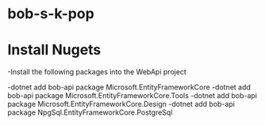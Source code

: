 # bob-s-k-pop

# Install Nugets
-Install the following packages into the WebApi project

-dotnet add bob-api package Microsoft.EntityFrameworkCore
-dotnet add bob-api package Microsoft.EntityFrameworkCore.Tools
-dotnet add bob-api package Microsoft.EntityFrameworkCore.Design
-dotnet add bob-api package NpgSql.EntityFrameworkCore.PostgreSql